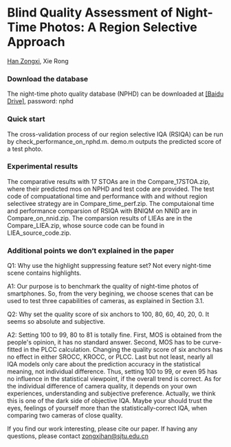 # Blind Quality Assessment of Night-Time Photos: A Region Selective Approach
[Han Zongxi](https://github.com/hanzongxi/), Xie Rong

### Download the database

The night-time photo quality database (NPHD) can be downloaded at [[Baidu Drive]](https://pan.baidu.com/s/1eXZ_31c0O8NoXG0ONJ_tzQ),  password: nphd


### Quick start

The cross-validation process of our region selective IQA (RSIQA) can be run by check_performance_on_nphd.m. demo.m outputs the predicted score of a test photo.

### Experimental results 

The comparative results with 17 STOAs are in the Compare_17STOA.zip, where their predicted mos on NPHD and test code are provided. The test code of compuatational time and performance with and without region selectivee strategy are in Compare_time_perf.zip. The computaional time and performance comparsion of RSIQA with BNIQM on NNID are in Compare_on_nnid.zip.
The comparsion results of LIEAs are in the Compare_LIEA.zip, whose source code can be found in LIEA_source_code.zip.

### Additional points we don‘t explained in the paper
Q1: Why use the highlight suppressing feature set? Not every night-time scene contains highlights.


A1: Our purpose is to benchmark the quality of night-time photos of smartphones. So, from the very begining, we 
choose scenes that can be used to test three capabilities of cameras, as explained in Section 3.1.

Q2: Why set the quality score of six anchors to 100, 80, 60, 40, 20, 0. It seems so absolute and subjective.


A2: Setting 100 to 99, 80 to 81 is totally fine. First, MOS is obtained from the people's opinion, it has no standard answer.
Second, MOS has to be curve-fitted in the PLCC calculation. Changing the quality score of six anchors has no effect in either 
SROCC, KROCC, or PLCC. Last but not least, nearly all IQA models only care about the prediction accuracy in the statistical meaning, not 
individual difference. Thus, setting 100 to 99, or even 95 has no influence in the statistical viewpoint, if the overall trend is correct. As for the individual difference of camera quality, it depends on your own experiences, understanding and subjective preference. Actually, we think this is one of the dark side of objective IQA. Maybe your should trust the eyes, feelings of yourself more than the statistically-correct IQA, when comparing two cameras of close quality.

If you find our work interesting, please cite our paper. If having any questions, please contact zongxihan@sjtu.edu.cn
